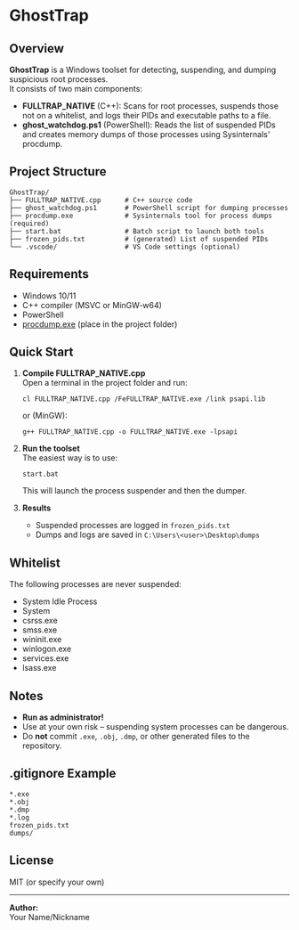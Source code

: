 # GhostTrap

## Overview

**GhostTrap** is a Windows toolset for detecting, suspending, and dumping suspicious root processes.  
It consists of two main components:

- **FULLTRAP_NATIVE** (C++): Scans for root processes, suspends those not on a whitelist, and logs their PIDs and executable paths to a file.
- **ghost_watchdog.ps1** (PowerShell): Reads the list of suspended PIDs and creates memory dumps of those processes using Sysinternals' procdump.

## Project Structure

```
GhostTrap/
├── FULLTRAP_NATIVE.cpp      # C++ source code
├── ghost_watchdog.ps1       # PowerShell script for dumping processes
├── procdump.exe             # Sysinternals tool for process dumps (required)
├── start.bat                # Batch script to launch both tools
├── frozen_pids.txt          # (generated) List of suspended PIDs
└── .vscode/                 # VS Code settings (optional)
```

## Requirements

- Windows 10/11
- C++ compiler (MSVC or MinGW-w64)
- PowerShell
- [procdump.exe](https://docs.microsoft.com/en-us/sysinternals/downloads/procdump) (place in the project folder)

## Quick Start

1. **Compile FULLTRAP_NATIVE.cpp**  
   Open a terminal in the project folder and run:
   ```
   cl FULLTRAP_NATIVE.cpp /FeFULLTRAP_NATIVE.exe /link psapi.lib
   ```
   or (MinGW):
   ```
   g++ FULLTRAP_NATIVE.cpp -o FULLTRAP_NATIVE.exe -lpsapi
   ```

2. **Run the toolset**  
   The easiest way is to use:
   ```
   start.bat
   ```
   This will launch the process suspender and then the dumper.

3. **Results**  
   - Suspended processes are logged in `frozen_pids.txt`
   - Dumps and logs are saved in `C:\Users\<user>\Desktop\dumps`

## Whitelist

The following processes are never suspended:
- System Idle Process
- System
- csrss.exe
- smss.exe
- wininit.exe
- winlogon.exe
- services.exe
- lsass.exe

## Notes

- **Run as administrator!**
- Use at your own risk – suspending system processes can be dangerous.
- Do **not** commit `.exe`, `.obj`, `.dmp`, or other generated files to the repository.

## .gitignore Example

```
*.exe
*.obj
*.dmp
*.log
frozen_pids.txt
dumps/
```

## License

MIT (or specify your own)

---

**Author:**  
Your Name/Nickname
